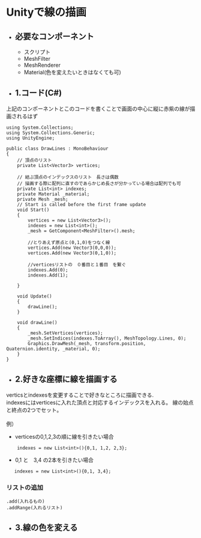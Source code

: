 # Unityで線の描画

* ## 必要なコンポーネント
    * スクリプト
    * MeshFilter
    * MeshRenderer
    * Material(色を変えたいときはなくても可)

* ## 1.コード(C#)
上記のコンポーネントとこのコードを書くことで画面の中心に縦に赤紫の線が描画されるはず

```
using System.Collections;
using System.Collections.Generic;
using UnityEngine;

public class DrawLines : MonoBehaviour
{
    // 頂点のリスト
    private List<Vector3> vertices;

    // 結ぶ頂点のインデックスのリスト　長さは偶数
    // 描画する際に配列に直すのであらかじめ長さが分かっている場合は配列でも可
    private List<int> indexes;
    private Material _material;
    private Mesh _mesh;
    // Start is called before the first frame update
    void Start()
    {
        vertices = new List<Vector3>();
        indexes = new List<int>();
        _mesh = GetComponent<MeshFilter>().mesh;

        //とりあえず原点と(0,1,0)をつなく線
        vertices.Add(new Vector3(0,0,0));
        vertices.Add(new Vector3(0,1,0));

        //verticesリストの　０番目と１番目　を繋ぐ
        indexes.Add(0);
        indexes.Add(1);

    }

    void Update()
    {
        drawLine();
    }

    void drawLine()
    {
        _mesh.SetVertices(vertices);
        _mesh.SetIndices(indexes.ToArray(), MeshTopology.Lines, 0);
        Graphics.DrawMesh(_mesh, transform.position, Quaternion.identity, _material, 0);
    }
}
```

* ## 2.好きな座標に線を描画する
verticsとindexesを変更することで好きなところに描画できる.
<br>
indexesにはverticesに入れた頂点と対応するインデックスを入れる。
線の始点と終点の2つでセット。
<br>   
    例）
 * verticesの0,1,2,3の順に線を引きたい場合
```
    indexes = new List<int>(){0,1, 1,2, 2,3};
```
 * 0,1 と　3,4  の2本を引きたい場合
 ```
    indexes = new List<int>(){0,1, 3,4};
 ```

 ### リストの追加
    .add(入れるもの)
    .addRange(入れるリスト)

* ## 3.線の色を変える
